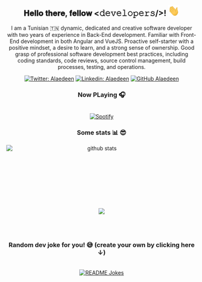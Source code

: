 <div align="center">
<h2> 𝐇𝐞𝐥𝐥𝐨 𝐭𝐡𝐞𝐫𝐞, 𝐟𝐞𝐥𝐥𝐨𝐰 <𝚍𝚎𝚟𝚎𝚕𝚘𝚙𝚎𝚛𝚜/>! <img src="https://github.com/ABSphreak/ABSphreak/blob/master/gifs/Hi.gif" width="30px"></h2>
</div>
<div align="center" width="50">
I am a Tunisian 🇹🇳 dynamic, dedicated and creative software developer with two years of experience in Back-End development. Familiar with Front-End development in both Angular and VueJS. Proactive self-starter with a positive mindset, a desire to learn, and a strong sense of ownership. Good grasp of professional software development best practices, including coding standards, code reviews, source control management, build processes, testing, and operations.
  
  [![Twitter: _Alaedeen_](https://img.shields.io/twitter/follow/_Alaedeen_?style=social)](https://twitter.com/_Alaedeen_)
[![Linkedin: Alaedeen](https://img.shields.io/badge/-Alaedeen-blue?style=flat-square&logo=Linkedin&logoColor=white&link=https://www.linkedin.com/in/alaedeen-eloueryemmi/)](https://www.linkedin.com/in/alaedeen-eloueryemmi/)
[![GitHub Alaedeen](https://img.shields.io/github/followers/Alaedeen?label=follow&style=social)](https://github.com/Alaedeen)

### Now PLaying 🎧

&nbsp; <br> [![Spotify](https://alaedeen-qwo0fiiw7-alaedeeneloueryemmi-gmailcom.vercel.app/api/spotify)](https://open.spotify.com/user/omnitenebris)
  
 ### Some stats 📊 😎
<p>
  <img align="left" width="490" height="165" src="https://github-readme-stats.vercel.app/api/?username=Alaedeen&show_icons=true&title_color=fffffff&icon_color=000000&text_color=000000" alt="github stats"/>
  <a href="https://github.com/anuraghazra/github-readme-stats">
    <img align="center" src="https://github-readme-stats.anuraghazra1.vercel.app/api/top-langs/?username=Alaedeen" />
  </a>
  <p>

</br>
</br>
<h3>Random dev joke for you! 😅 (create your own by clicking here ↓)</h3><br>
<a href="https://readme-jokes.vercel.app"><img align="center" src="https://readme-jokes.vercel.app/api?bgColor=%23240046&textColor=%237b2cbf&aColor=%239d4edd&borderColor=%235a189a" alt="README Jokes"></a>

</div>

<!--
**Alaedeen/Alaedeen** is a ✨ _special_ ✨ repository because its `README.md` (this file) appears on your GitHub profile.

Here are some ideas to get you started:

- 🔭 I’m currently working on ...
- 🌱 I’m currently learning ...
- 👯 I’m looking to collaborate on ...
- 🤔 I’m looking for help with ...
- 💬 Ask me about ...
- 📫 How to reach me: ...
- 😄 Pronouns: ...
- ⚡ Fun fact: ...
-->
